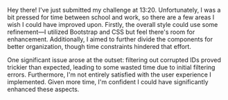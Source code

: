 Hey there! I've just submitted my challenge at 13:20. Unfortunately, I was a bit pressed for time between school and work, so there are a few areas I wish I could have improved upon. Firstly, the overall style could use some refinement—I utilized Bootstrap and CSS but feel there's room for enhancement. Additionally, I aimed to further divide the components for better organization, though time constraints hindered that effort.

One significant issue arose at the outset: filtering out corrupted IDs proved trickier than expected, leading to some wasted time due to initial filtering errors. Furthermore, I'm not entirely satisfied with the user experience I implemented. Given more time, I'm confident I could have significantly enhanced these aspects.
